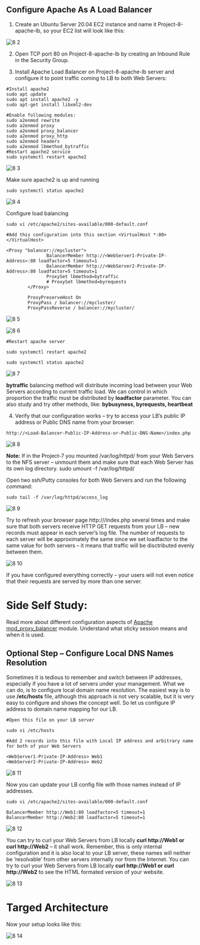 ## Configure Apache As A Load Balancer

1.	Create an Ubuntu Server 20.04 EC2 instance and name it Project-8-apache-lb, so your EC2 list will look like this:

![8 2](https://github.com/Seyifunmi0604/DevOps_Project/assets/130314772/2c34ebbb-45d5-45ac-b24d-0be46023ba17)

2.	Open TCP port 80 on Project-8-apache-lb by creating an Inbound Rule in the Security Group.
   
3.	Install Apache Load Balancer on Project-8-apache-lb server and configure it to point traffic coming to LB to both Web Servers:

```
#Install apache2
sudo apt update
sudo apt install apache2 -y
sudo apt-get install libxml2-dev

#Enable following modules:
sudo a2enmod rewrite
sudo a2enmod proxy
sudo a2enmod proxy_balancer
sudo a2enmod proxy_http
sudo a2enmod headers
sudo a2enmod lbmethod_bytraffic
#Restart apache2 service
sudo systemctl restart apache2

```
![8 3](https://github.com/Seyifunmi0604/DevOps_Project/assets/130314772/c23f3fa4-cceb-4707-939a-e743178115e2)

Make sure apache2 is up and running

```
sudo systemctl status apache2
```
![8 4](https://github.com/Seyifunmi0604/DevOps_Project/assets/130314772/33afae68-4faa-41f1-aac9-344f3bc51955)

Configure load balancing

```
sudo vi /etc/apache2/sites-available/000-default.conf

#Add this configuration into this section <VirtualHost *:80>  </VirtualHost>

<Proxy "balancer://mycluster">
               BalancerMember http://<WebServer1-Private-IP-Address>:80 loadfactor=5 timeout=1
               BalancerMember http://<WebServer2-Private-IP-Address>:80 loadfactor=5 timeout=1
               ProxySet lbmethod=bytraffic
               # ProxySet lbmethod=byrequests
        </Proxy>

        ProxyPreserveHost On
        ProxyPass / balancer://mycluster/
        ProxyPassReverse / balancer://mycluster/
```
![8 5](https://github.com/Seyifunmi0604/DevOps_Project/assets/130314772/d863c1a6-74a9-4ea5-b7a4-d7362b929f09)

![8 6](https://github.com/Seyifunmi0604/DevOps_Project/assets/130314772/7bb349ad-2782-44b3-8b2d-157d6e91d916)

```
#Restart apache server

sudo systemctl restart apache2

sudo systemctl status apache2

```
![8 7](https://github.com/Seyifunmi0604/DevOps_Project/assets/130314772/c7b89425-6f66-40bd-a623-c0df50ad8ebc)

**bytraffic** balancing method will distribute incoming load between your Web Servers according to current traffic load. We can control in which proportion the traffic must be distributed by **loadfactor** parameter.
You can also study and try other methods, like: **bybusyness, byrequests, heartbeat**

4.	Verify that our configuration works – try to access your LB’s public IP address or Public DNS name from your browser:
```
http://<Load-Balancer-Public-IP-Address-or-Public-DNS-Name>/index.php
```
![8 8](https://github.com/Seyifunmi0604/DevOps_Project/assets/130314772/06fb9bb1-1519-4446-a174-7689c3d277d8)

**Note:** If in the Project-7 you mounted /var/log/httpd/ from your Web Servers to the NFS server – unmount them and make sure that each Web Server has its own log directory.
sudo umount -f /var/log/httpd/ 

Open two ssh/Putty consoles for both Web Servers and run the following command:

```
sudo tail -f /var/log/httpd/access_log
```
![8 9](https://github.com/Seyifunmi0604/DevOps_Project/assets/130314772/ddade9a8-1d09-4d14-9bfa-d2a2e0002756)

Try to refresh your browser page http://<Load-Balancer-Public-IP-Address-or-Public-DNS-Name>/index.php several times and make sure that both servers receive HTTP GET requests from your LB – new records must appear in each server’s log file. The number of requests to each server will be approximately the same since we set loadfactor to the same value for both servers – it means that traffic will be disctributed evenly between them.

![8 10](https://github.com/Seyifunmi0604/DevOps_Project/assets/130314772/80460c47-f965-4d77-a945-cdc3a2498022)

If you have configured everything correctly – your users will not even notice that their requests are served by more than one server.

# Side Self Study:
Read more about different configuration aspects of [Apache mod_proxy_balancer](https://httpd.apache.org/docs/2.4/mod/mod_proxy_balancer.html) module. Understand what sticky session means and when it is used.

## Optional Step – Configure Local DNS Names Resolution
Sometimes it is tedious to remember and switch between IP addresses, especially if you have a lot of servers under your management.
What we can do, is to configure local domain name resolution. The easiest way is to use **/etc/hosts** file, although this approach is not very scalable, but it is very easy to configure and shows the concept well. So let us configure IP address to domain name mapping for our LB.

```
#Open this file on your LB server

sudo vi /etc/hosts

#Add 2 records into this file with Local IP address and arbitrary name for both of your Web Servers

<WebServer1-Private-IP-Address> Web1
<WebServer2-Private-IP-Address> Web2
```
![8 11](https://github.com/Seyifunmi0604/DevOps_Project/assets/130314772/73c3d19c-2d23-415b-ba3b-7a59a7b2fdb9)

Now you can update your LB config file with those names instead of IP addresses.

```
sudo vi /etc/apache2/sites-available/000-default.conf
```
```
BalancerMember http://Web1:80 loadfactor=5 timeout=1
BalancerMember http://Web2:80 loadfactor=5 timeout=1
```
![8 12](https://github.com/Seyifunmi0604/DevOps_Project/assets/130314772/7b3e1506-0857-4d5a-84d3-767a5cadf8ab)

You can try to curl your Web Servers from LB locally **curl http://Web1 or curl http://Web2** – it shall work.
Remember, this is only internal configuration and it is also local to your LB server, these names will neither be ‘resolvable’ from other servers internally nor from the Internet.
You can try to curl your Web Servers from LB locally **curl http://Web1 or curl http://Web2** to see the HTML formated version of your website.

![8 13](https://github.com/Seyifunmi0604/DevOps_Project/assets/130314772/1942528a-b938-4914-9515-ea847efc7898)

# Targed Architecture
Now your setup looks like this:

![8 14](https://github.com/Seyifunmi0604/DevOps_Project/assets/130314772/67c08eb9-5cc8-46cd-b35a-5cbe6408a373)






